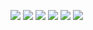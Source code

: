 ![](https://github.com/ayd0122344/co108a/blob/master/01/S__17244165.jpg)
![](https://github.com/ayd0122344/co108a/blob/master/01/S__17244166.jpg)
![](https://github.com/ayd0122344/co108a/blob/master/01/S__17244167.jpg)
![](https://github.com/ayd0122344/co108a/blob/master/01/DMux4Way.jpg)
![](https://github.com/ayd0122344/co108a/blob/master/01/DMux8Way-1.jpg)
![](https://github.com/ayd0122344/co108a/blob/master/01/DMux8Way-2.jpg)
